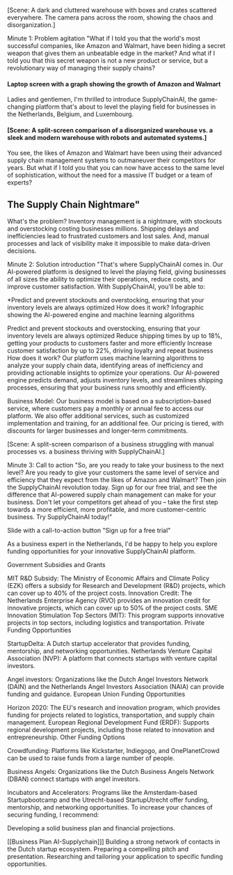 [Scene: A dark and cluttered warehouse with boxes and crates scattered everywhere. The camera pans across the room, showing the chaos and disorganization.]

Minute 1: Problem agitation "What if I told you that the world's most successful companies, like Amazon and Walmart, have been hiding a secret weapon that gives them an unbeatable edge in the market? And what if I told you that this secret weapon is not a new product or service, but a revolutionary way of managing their supply chains?

#### Laptop screen with a graph showing the growth of Amazon and Walmart


Ladies and gentlemen, I'm thrilled to introduce SupplyChainAI, the game-changing platform that's about to level the playing field for businesses in the Netherlands, Belgium, and Luxembourg.

#### [Scene: A split-screen comparison of a disorganized warehouse vs. a sleek and modern warehouse with robots and automated systems.]

You see, the likes of Amazon and Walmart have been using their advanced supply chain management systems to outmaneuver their competitors for years. But what if I told you that you can now have access to the same level of sophistication, without the need for a massive IT budget or a team of experts?



## The Supply Chain Nightmare"
What's the problem? Inventory management is a nightmare, with stockouts and overstocking costing businesses millions. Shipping delays and inefficiencies lead to frustrated customers and lost sales. And, manual processes and lack of visibility make it impossible to make data-driven decisions.

Minute 2: Solution introduction "That's where SupplyChainAI comes in. Our AI-powered platform is designed to level the playing field, giving businesses of all sizes the ability to optimize their operations, reduce costs, and improve customer satisfaction. With SupplyChainAI, you'll be able to:

*Predict and prevent stockouts and overstocking, ensuring that your inventory levels are always optimized 
How does it work? Infographic showing the AI-powered engine and machine learning algorithms

Predict and prevent stockouts and overstocking, ensuring that your inventory levels are always optimized
Reduce shipping times by up to 18%, getting your products to customers faster and more efficiently
Increase customer satisfaction by up to 22%, driving loyalty and repeat business
How does it work? Our platform uses machine learning algorithms to analyze your supply chain data, identifying areas of inefficiency and providing actionable insights to optimize your operations. Our AI-powered engine predicts demand, adjusts inventory levels, and streamlines shipping processes, ensuring that your business runs smoothly and efficiently.

Business Model: Our business model is based on a subscription-based service, where customers pay a monthly or annual fee to access our platform. We also offer additional services, such as customized implementation and training, for an additional fee. Our pricing is tiered, with discounts for larger businesses and longer-term commitments.

[Scene: A split-screen comparison of a business struggling with manual processes vs. a business thriving with SupplyChainAI.]

Minute 3: Call to action "So, are you ready to take your business to the next level? Are you ready to give your customers the same level of service and efficiency that they expect from the likes of Amazon and Walmart? Then join the SupplyChainAI revolution today. Sign up for our free trial, and see the difference that AI-powered supply chain management can make for your business. Don't let your competitors get ahead of you – take the first step towards a more efficient, more profitable, and more customer-centric business. Try SupplyChainAI today!"

Slide with a call-to-action button "Sign up for a free trial"

As a business expert in the Netherlands, I'd be happy to help you explore funding opportunities for your innovative SupplyChainAI platform.

Government Subsidies and Grants

MIT R&D Subsidy: The Ministry of Economic Affairs and Climate Policy (EZK) offers a subsidy for Research and Development (R&D) projects, which can cover up to 40% of the project costs.
Innovation Credit: The Netherlands Enterprise Agency (RVO) provides an innovation credit for innovative projects, which can cover up to 50% of the project costs.
SME Innovation Stimulation Top Sectors (MIT): This program supports innovative projects in top sectors, including logistics and transportation.
Private Funding Opportunities

StartupDelta: A Dutch startup accelerator that provides funding, mentorship, and networking opportunities.
Netherlands Venture Capital Association (NVP): A platform that connects startups with venture capital investors.

Angel investors: Organizations like the Dutch Angel Investors Network (DAIN) and the Netherlands Angel Investors Association (NAIA) can provide funding and guidance.
European Union Funding Opportunities

Horizon 2020: The EU's research and innovation program, which provides funding for projects related to logistics, transportation, and supply chain management.
European Regional Development Fund (ERDF): Supports regional development projects, including those related to innovation and entrepreneurship.
Other Funding Options

Crowdfunding: Platforms like Kickstarter, Indiegogo, and OnePlanetCrowd can be used to raise funds from a large number of people.

Business Angels: Organizations like the Dutch Business Angels Network (DBAN) connect startups with angel investors.

Incubators and Accelerators: Programs like the Amsterdam-based Startupbootcamp and the Utrecht-based StartupUtrecht offer funding, mentorship, and networking opportunities.
To increase your chances of securing funding, I recommend:

Developing a solid business plan and financial projections.

[[Business Plan AI-Supplychain]]]
Building a strong network of contacts in the Dutch startup ecosystem.
Preparing a compelling pitch and presentation.
Researching and tailoring your application to specific funding opportunities.


